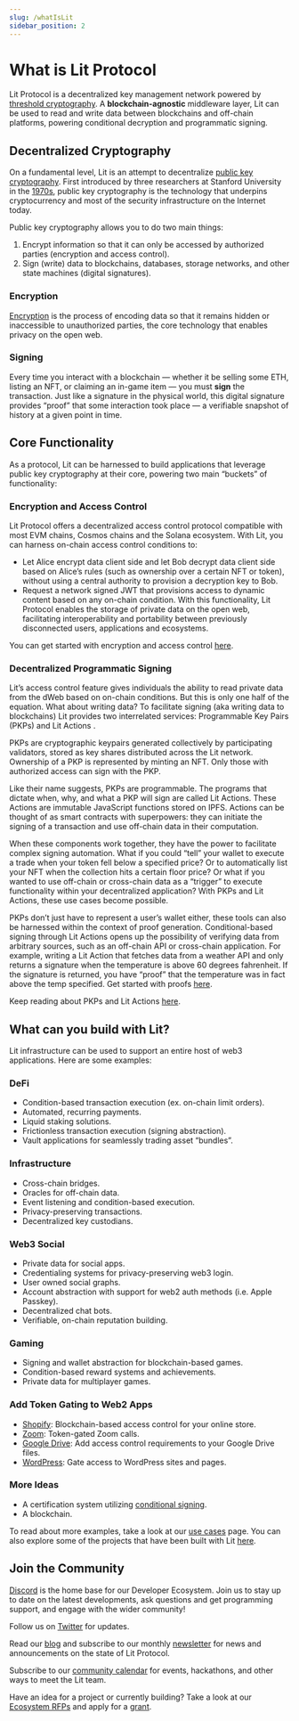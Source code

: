 ```yaml
---
slug: /whatIsLit
sidebar_position: 2
---
```


# What is Lit Protocol
Lit Protocol is a decentralized key management network powered by [threshold cryptography](/resources/howItWorks). A **blockchain-agnostic** middleware layer, Lit can be used to read and write data between blockchains and off-chain platforms, powering conditional decryption and programmatic signing.


## Decentralized Cryptography

On a fundamental level, Lit is an attempt to decentralize [public key cryptography](https://www.cloudflare.com/learning/ssl/how-does-public-key-encryption-work/). First introduced by three researchers at Stanford University in the [1970s](https://pet3rpan.medium.com/history-of-things-before-bitcoin-cryptocurrency-part-one-e199f02ca380), public key cryptography is the technology that underpins cryptocurrency and most of the security infrastructure on the Internet today. 

Public key cryptography allows you to do two main things: 

1. Encrypt information so that it can only be accessed by authorized parties (encryption and access control).
2. Sign (write) data to blockchains, databases, storage networks, and other state machines (digital signatures).

### Encryption

[Encryption](https://www.cloudflare.com/learning/ssl/what-is-encryption/) is the process of encoding data so that it remains hidden or inaccessible to unauthorized parties, the core technology that enables privacy on the open web. 

### Signing

Every time you interact with a blockchain — whether it be selling some ETH, listing an NFT, or claiming an in-game item — you must **sign** the transaction. Just like a signature in the physical world, this digital signature provides “proof” that some interaction took place — a verifiable snapshot of history at a given point in time. 

## Core Functionality

As a protocol, Lit can be harnessed to build applications that leverage public key cryptography at their core, powering two main “buckets” of functionality:

### Encryption and Access Control

Lit Protocol offers a decentralized access control protocol compatible with most EVM chains, Cosmos chains and the Solana ecosystem. With Lit, you can harness on-chain access control conditions to:

- Let Alice encrypt data client side and let Bob decrypt data client side based on Alice’s rules (such as ownership over a certain NFT or token), without using a central authority to provision a decryption key to Bob.
- Request a network signed JWT that provisions access to dynamic content based on any on-chain condition.
With this functionality, Lit Protocol enables the storage of private data on the open web, facilitating interoperability and portability between previously disconnected users, applications and ecosystems.

You can get started with encryption and access control [here](/accessControl/intro).

### Decentralized Programmatic Signing

Lit’s access control feature gives individuals the ability to read private data from the dWeb based on on-chain conditions. But this is only one half of the equation. What about writing data?
To facilitate signing (aka writing data to blockchains) Lit provides two interrelated services: Programmable Key Pairs (PKPs) and Lit Actions . 


PKPs are cryptographic keypairs  generated collectively by participating validators, stored as key shares distributed across the Lit network. Ownership of a PKP is represented by minting an NFT. Only those with authorized access can sign with the PKP.

Like their name suggests, PKPs are programmable. The programs that dictate when, why, and what a PKP will sign are called Lit Actions. These Actions are immutable JavaScript functions stored on IPFS. Actions can be thought of as smart contracts with superpowers: they can initiate the signing of a transaction and use off-chain data in their computation.

When these components work together, they have the power to facilitate complex signing  automation. What if you could “tell” your wallet to execute a trade when your token fell below a specified price? Or to automatically list your NFT when the collection hits a certain floor price? Or what if you wanted to use off-chain or cross-chain data as a “trigger” to execute functionality within your decentralized application? With PKPs and Lit Actions, these use cases become possible.

PKPs don’t just have to represent a user’s wallet either, these tools can also be harnessed within the context of proof generation. Conditional-based signing through Lit Actions opens up the possibility of verifying data from arbitrary sources, such as an off-chain API or cross-chain application. For example, writing a Lit Action that fetches data from a weather API and only returns a signature when the temperature is above 60 degrees fahrenheit. If the signature is returned, you have “proof” that the temperature was in fact above the temp specified. Get started with proofs [here](/LitActions/workingWithActions/conditionalSigning). 

Keep reading about PKPs and Lit Actions [here](/LitActions/usingPKPsAndActions).

## What can you build with Lit?

Lit infrastructure can be used to support an entire host of web3 applications. Here are some examples:

### DeFi

- Condition-based transaction execution (ex. on-chain limit orders).
- Automated, recurring payments.
- Liquid staking solutions.
- Frictionless transaction execution (signing abstraction).
- Vault applications for seamlessly trading asset “bundles”.

### Infrastructure

- Cross-chain bridges.
- Oracles for off-chain data.
- Event listening and condition-based execution.
- Privacy-preserving transactions.
- Decentralized key custodians.

### Web3 Social

- Private data for social apps.
- Credentialing systems for privacy-preserving web3 login.
- User owned social graphs.
- Account abstraction with support for web2 auth methods (i.e. Apple Passkey).
- Decentralized chat bots.
- Verifiable, on-chain reputation building.

### Gaming

- Signing and wallet abstraction for blockchain-based games.
- Condition-based reward systems and achievements.
- Private data for multiplayer games.

### Add Token Gating to Web2 Apps

- [Shopify](https://apps.shopify.com/lit-token-access): Blockchain-based access control for your online store.
- [Zoom](https://litgateway.com/apps/zoom): Token-gated Zoom calls.
- [Google Drive](https://litgateway.com/apps/google-drive): Add access control requirements to your Google Drive files.
- [WordPress](https://litgateway.com/apps/wordpress): Gate access to WordPress sites and pages.

### More Ideas

- A certification system utilizing [conditional signing](/LitActions/workingWithActions/conditionalSigning).
- A blockchain.

To read about more examples, take a look at our [use cases](/startHere/usecases) page. You can also explore some of the projects that have been built with Lit [here](/ecosystem/projects).

## Join the Community

[Discord](https://litgateway.com/discord) is the home base for our Developer Ecosystem. Join us to stay up to date on the latest developments, ask questions and get programming support, and engage with the wider community!

Follow us on [Twitter](https://twitter.com/LitProtocol) for updates.

Read our [blog](https://blog.litprotocol.com/) and subscribe to our monthly [newsletter](https://litproject.substack.com/) for news and announcements on the state of Lit Protocol.

Subscribe to our [community calendar](https://calendar.google.com/calendar/u/5?cid=Y19hMnVxZDNjaHVqZ2Q0a3FqbGlvcDdxY2JhMEBncm91cC5jYWxlbmRhci5nb29nbGUuY29t) for events, hackathons, and other ways to meet the Lit team.

Have an idea for a project or currently building? Take a look at our [Ecosystem RFPs](https://www.notion.so/Lit-Request-for-Ecosystem-Proposals-ae3f31e7f32c413cbe0b36c2fe53378d) and apply for a [grant](https://github.com/LIT-Protocol/LitGrants).
